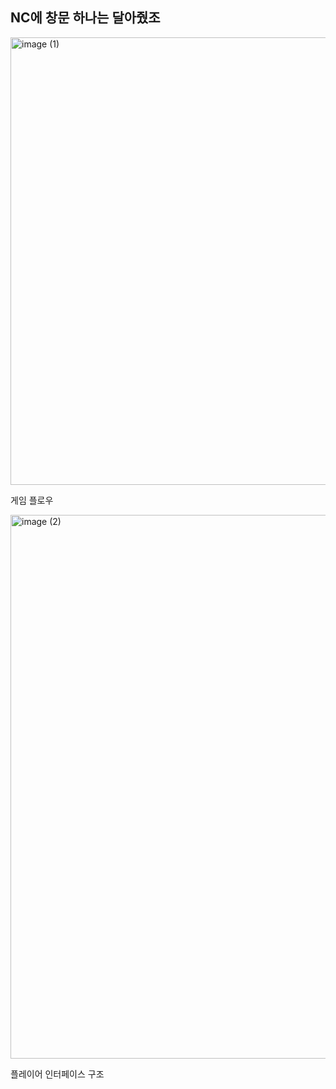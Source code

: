 ## NC에 창문 하나는 달아줬조

<img width="1048" height="716" alt="image (1)" src="https://github.com/user-attachments/assets/705f17db-8446-4f08-bf1d-3799b5b0da97" />

게임 플로우


<img width="1059" height="870" alt="image (2)" src="https://github.com/user-attachments/assets/ae4c6728-3f69-44d2-9400-efe3e30f49a5" />

플레이어 인터페이스 구조
